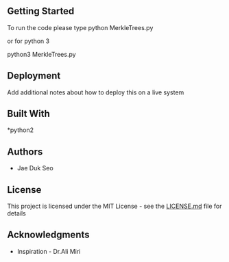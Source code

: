 

## Getting Started
To run the code please type
python MerkleTrees.py

or for python 3

python3 MerkleTrees.py

## Deployment

Add additional notes about how to deploy this on a live system

## Built With
*python2
 

## Authors

* Jae Duk Seo

## License

This project is licensed under the MIT License - see the [LICENSE.md](LICENSE.md) file for details

## Acknowledgments


* Inspiration - Dr.Ali Miri 


